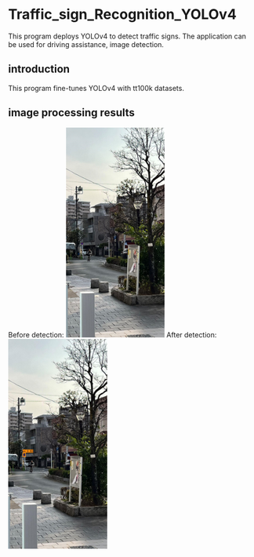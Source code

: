 # Traffic_sign_Recognition_YOLOv4
This program deploys YOLOv4 to detect traffic signs. The application can be used for driving assistance, image detection.

## introduction
This program fine-tunes YOLOv4 with tt100k datasets.


## image processing results
Before detection:
<img src="jap03_origin.jpg" alt="Before detection" height="40%" width="40%" style="center"/>
After detection:
<img src="jap03.jpg" alt="After detection" style="center"  height="40%" width="40%"/>


